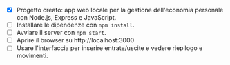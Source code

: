 - [x] Progetto creato: app web locale per la gestione dell'economia personale con Node.js, Express e JavaScript.
- [ ] Installare le dipendenze con `npm install`.
- [ ] Avviare il server con `npm start`.
- [ ] Aprire il browser su http://localhost:3000
- [ ] Usare l'interfaccia per inserire entrate/uscite e vedere riepilogo e movimenti.
